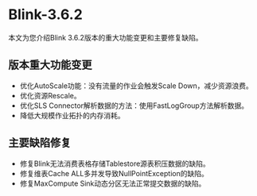 # Blink-3.6.2

本文为您介绍Blink 3.6.2版本的重大功能变更和主要修复缺陷。

## 版本重大功能变更

-   优化AutoScale功能：没有流量的作业会触发Scale Down，减少资源浪费。
-   优化资源Rescale。
-   优化SLS Connector解析数据的方法：使用FastLogGroup方法解析数据。
-   降低大规模作业拓扑的内存消耗。

## 主要缺陷修复

-   修复Blink无法消费表格存储Tablestore源表积压数据的缺陷。
-   修复维表Cache ALL多并发导致NullPointException的缺陷。
-   修复MaxCompute Sink动态分区无法正常提交数据的缺陷。

